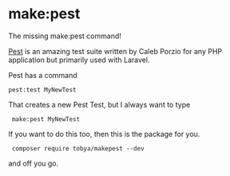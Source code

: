 # make:pest

The missing make:pest command!

[Pest](https://pestphp.com/) is an amazing test suite written by Caleb Porzio for any PHP application but primarily used with Laravel.

Pest has a command
    
    pest:test MyNewTest

That creates a new Pest Test, but I always want to type

     make:pest MyNewTest

If you want to do this too, then this is the package for you.

     composer require tobya/makepest --dev

and off you go.
